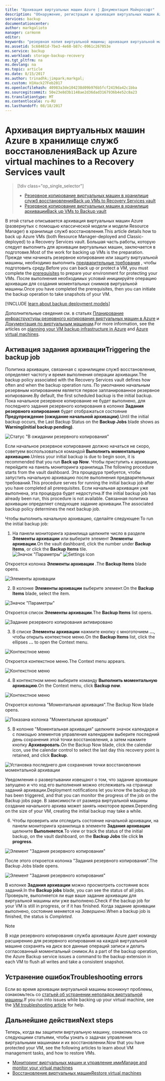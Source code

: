 ```yaml
---
title: "Архивация виртуальных машин Azure | Документация Майкрософт"
description: "Обнаружение, регистрация и архивация виртуальных машин Azure в хранилище служб восстановления."
services: backup
documentationcenter: 
author: markgalioto
manager: carmonm
editor: 
keywords: "резервная копия виртуальной машины; архивация виртуальной машины; архивация и аварийное восстановление; архивация виртуальных машин ARM"
ms.assetid: 5c68481d-7be3-4e68-b87c-0961c267053e
ms.service: backup
ms.workload: storage-backup-recovery
ms.tgt_pltfrm: na
ms.devlang: na
ms.topic: article
ms.date: 8/15/2017
ms.author: trinadhk;jimpark;markgal;
ms.custom: H1Hack27Feb2017
ms.openlocfilehash: 40983a3de104238d09b976b5fcf2419da42c1bba
ms.sourcegitcommit: 50e23e8d3b1148ae2d36dad3167936b4e52c8a23
ms.translationtype: MT
ms.contentlocale: ru-RU
ms.lasthandoff: 08/18/2017
---
```

# <a name="back-up-azure-virtual-machines-to-a-recovery-services-vault"></a><span data-ttu-id="d3235-104">Архивация виртуальных машин Azure в хранилище служб восстановления</span><span class="sxs-lookup"><span data-stu-id="d3235-104">Back up Azure virtual machines to a Recovery Services vault</span></span>
> [!div class="op_single_selector"]
> * [<span data-ttu-id="d3235-105">Резервное копирование виртуальных машин в хранилище служб восстановления</span><span class="sxs-lookup"><span data-stu-id="d3235-105">Back up VMs to Recovery Services vault</span></span>](backup-azure-arm-vms.md)
> * [<span data-ttu-id="d3235-106">Резервное копирование виртуальных машин в хранилище архивации</span><span class="sxs-lookup"><span data-stu-id="d3235-106">Back up VMs to Backup vault</span></span>](backup-azure-vms.md)
>
>

<span data-ttu-id="d3235-107">В этой статье описывается архивация виртуальных машин Azure (развернутых с помощью классической модели и модели Resource Manager) в хранилище служб восстановления.</span><span class="sxs-lookup"><span data-stu-id="d3235-107">This article details how to back up Azure VMs (both Resource Manager-deployed and Classic-deployed) to a Recovery Services vault.</span></span> <span data-ttu-id="d3235-108">Большая часть работы, которую следует выполнить для архивации виртуальных машин, заключается в подготовке.</span><span class="sxs-lookup"><span data-stu-id="d3235-108">Most of the work for backing up VMs is the preparation.</span></span> <span data-ttu-id="d3235-109">Прежде чем начинать резервное копирование или защиту виртуальной машины, необходимо выполнить [предварительные требования](backup-azure-arm-vms-prepare.md) , чтобы подготовить среду.</span><span class="sxs-lookup"><span data-stu-id="d3235-109">Before you can back up or protect a VM, you must complete the [prerequisites](backup-azure-arm-vms-prepare.md) to prepare your environment for protecting your VMs.</span></span> <span data-ttu-id="d3235-110">После выполнения необходимых условий инициируйте операцию архивации для создания моментальных снимков виртуальной машины.</span><span class="sxs-lookup"><span data-stu-id="d3235-110">Once you have completed the prerequisites, then you can initiate the backup operation to take snapshots of your VM.</span></span>


[!INCLUDE [learn about backup deployment models](../../includes/backup-deployment-models.md)]

<span data-ttu-id="d3235-111">Дополнительные сведения см. в статьях [Планирование инфраструктуры резервного копирования виртуальных машин в Azure](backup-azure-vms-introduction.md) и [Документация по виртуальным машинам](https://azure.microsoft.com/documentation/services/virtual-machines/).</span><span class="sxs-lookup"><span data-stu-id="d3235-111">For more information, see the articles on [planning your VM backup infrastructure in Azure](backup-azure-vms-introduction.md) and [Azure virtual machines](https://azure.microsoft.com/documentation/services/virtual-machines/).</span></span>

## <a name="triggering-the-backup-job"></a><span data-ttu-id="d3235-112">Активация задания архивации</span><span class="sxs-lookup"><span data-stu-id="d3235-112">Triggering the backup job</span></span>
<span data-ttu-id="d3235-113">Политика архивации, связанная с хранилищем служб восстановления, определяет частоту и время выполнения операции архивации.</span><span class="sxs-lookup"><span data-stu-id="d3235-113">The backup policy associated with the Recovery Services vault defines how often and when the backup operation runs.</span></span> <span data-ttu-id="d3235-114">По умолчанию начальным резервным копированием является первое запланированное резервное копирование.</span><span class="sxs-lookup"><span data-stu-id="d3235-114">By default, the first scheduled backup is the initial backup.</span></span> <span data-ttu-id="d3235-115">Пока начальное резервное копирование не будет выполнено, для последнего задания резервного копирования в колонке **Задания резервного копирования** будет отображаться состояние **Предупреждение (ожидание начальной архивации)**.</span><span class="sxs-lookup"><span data-stu-id="d3235-115">Until the initial backup occurs, the Last Backup Status on the **Backup Jobs** blade shows as **Warning(initial backup pending)**.</span></span>

![Статус "В ожидании резервного копирования"](./media/backup-azure-vms-first-look-arm/initial-backup-not-run.png)

<span data-ttu-id="d3235-117">Если начальное резервное копирование должно начаться не скоро, советуем воспользоваться командой **Выполнить моментальную архивацию**.</span><span class="sxs-lookup"><span data-stu-id="d3235-117">Unless your initial backup is due to begin soon, it is recommended that you run **Back up Now**.</span></span> <span data-ttu-id="d3235-118">Чтобы приступить к архивации, перейдите на панель мониторинга хранилища.</span><span class="sxs-lookup"><span data-stu-id="d3235-118">The following procedure starts from the vault dashboard.</span></span> <span data-ttu-id="d3235-119">Эта процедура требуется, чтобы запустить начальную архивацию после выполнения предварительных требований.</span><span class="sxs-lookup"><span data-stu-id="d3235-119">This procedure serves for running the initial backup job after you have completed all prerequisites.</span></span> <span data-ttu-id="d3235-120">Если начальная архивация уже выполнена, эта процедура будет недоступна.</span><span class="sxs-lookup"><span data-stu-id="d3235-120">If the initial backup job has already been run, this procedure is not available.</span></span> <span data-ttu-id="d3235-121">Связанная политика архивации определяет следующее задание архивации.</span><span class="sxs-lookup"><span data-stu-id="d3235-121">The associated backup policy determines the next backup job.</span></span>  

<span data-ttu-id="d3235-122">Чтобы выполнить начальную архивацию, сделайте следующее:</span><span class="sxs-lookup"><span data-stu-id="d3235-122">To run the initial backup job:</span></span>

1. <span data-ttu-id="d3235-123">На панели мониторинга хранилища щелкните число в разделе **Элементы архивации** или выберите элемент **Элементы архивации**.</span><span class="sxs-lookup"><span data-stu-id="d3235-123">On the vault dashboard, click the number under **Backup Items**, or click the **Backup Items** tile.</span></span> <br/><span data-ttu-id="d3235-124">
  ![Значок "Параметры"](./media/backup-azure-vms-first-look-arm/rs-vault-config-vm-back-up-now-1.png)</span><span class="sxs-lookup"><span data-stu-id="d3235-124">
![Settings icon](./media/backup-azure-vms-first-look-arm/rs-vault-config-vm-back-up-now-1.png)</span></span>

  <span data-ttu-id="d3235-125">Откроется колонка **Элементы архивации** .</span><span class="sxs-lookup"><span data-stu-id="d3235-125">The **Backup Items** blade opens.</span></span>

  ![Элементы архивации](./media/backup-azure-vms-first-look-arm/back-up-items-list.png)

2. <span data-ttu-id="d3235-127">В колонке **Элементы архивации** выберите элемент.</span><span class="sxs-lookup"><span data-stu-id="d3235-127">On the **Backup Items** blade, select the item.</span></span>

  ![Значок "Параметры"](./media/backup-azure-vms-first-look-arm/back-up-items-list-selected.png)

  <span data-ttu-id="d3235-129">Откроется список **Элементы архивации**.</span><span class="sxs-lookup"><span data-stu-id="d3235-129">The **Backup Items** list opens.</span></span> <br/>

  ![Задание резервного копирования активировано](./media/backup-azure-vms-first-look-arm/backup-items-not-run.png)

3. <span data-ttu-id="d3235-131">В списке **Элементы архивации** нажмите кнопку с многоточием **...**, чтобы открыть контекстное меню.</span><span class="sxs-lookup"><span data-stu-id="d3235-131">On the **Backup Items** list, click the ellipses **...** to open the Context menu.</span></span>

  ![Контекстное меню](./media/backup-azure-vms-first-look-arm/context-menu.png)

  <span data-ttu-id="d3235-133">Откроется контекстное меню.</span><span class="sxs-lookup"><span data-stu-id="d3235-133">The Context menu appears.</span></span>

  ![Контекстное меню](./media/backup-azure-vms-first-look-arm/context-menu-small.png)

4. <span data-ttu-id="d3235-135">В контекстном меню выберите команду **Выполнить моментальную архивацию**.</span><span class="sxs-lookup"><span data-stu-id="d3235-135">On the Context menu, click **Backup now**.</span></span>

  ![Контекстное меню](./media/backup-azure-vms-first-look-arm/context-menu-small-backup-now.png)

  <span data-ttu-id="d3235-137">Откроется колонка "Моментальная архивация".</span><span class="sxs-lookup"><span data-stu-id="d3235-137">The Backup Now blade opens.</span></span>

  ![Показана колонка "Моментальная архивация"](./media/backup-azure-vms-first-look-arm/backup-now-blade-short.png)

5. <span data-ttu-id="d3235-139">В колонке "Моментальная архивация" щелкните значок календаря и с помощью элементов управления календарем выберите последний день сохранения этой точки восстановления, а затем нажмите кнопку **Архивировать**.</span><span class="sxs-lookup"><span data-stu-id="d3235-139">On the Backup Now blade, click the calendar icon, use the calendar control to select the last day this recovery point is retained, and click **Backup**.</span></span>

  ![Установка последнего дня сохранения точки восстановления моментальной архивации](./media/backup-azure-vms-first-look-arm/backup-now-blade-calendar.png)

  <span data-ttu-id="d3235-141">Уведомления о развертывании извещают о том, что задание архивации запущено и что ход его выполнения можно отслеживать на странице заданий архивации.</span><span class="sxs-lookup"><span data-stu-id="d3235-141">Deployment notifications let you know the backup job has been triggered, and that you can monitor the progress of the job on the Backup jobs page.</span></span> <span data-ttu-id="d3235-142">В зависимости от размера виртуальной машины создание начального архива может занять некоторое время.</span><span class="sxs-lookup"><span data-stu-id="d3235-142">Depending on the size of your VM, creating the initial backup may take a while.</span></span>

6. <span data-ttu-id="d3235-143">Чтобы проверить или отследить состояние начальной архивации, на панели мониторинга хранилища в элементе **Задания архивации** щелкните **Выполняется**.</span><span class="sxs-lookup"><span data-stu-id="d3235-143">To view or track the status of the initial backup, on the vault dashboard, on the **Backup Jobs** tile click **In progress**.</span></span>

  ![Элемент "Задания резервного копирования"](./media/backup-azure-vms-first-look-arm/open-backup-jobs-1.png)

  <span data-ttu-id="d3235-145">После этого откроется колонка "Задания резервного копирования".</span><span class="sxs-lookup"><span data-stu-id="d3235-145">The Backup Jobs blade opens.</span></span>

  ![Элемент "Задания резервного копирования"](./media/backup-azure-vms-first-look-arm/backup-jobs-in-jobs-view-1.png)

  <span data-ttu-id="d3235-147">В колонке **Задания архивации** можно просмотреть состояние всех заданий.</span><span class="sxs-lookup"><span data-stu-id="d3235-147">In the **Backup jobs** blade, you can see the status of all jobs.</span></span> <span data-ttu-id="d3235-148">Проверьте, выполняется ли еще ваше задание архивации для виртуальной машины или уже выполнено.</span><span class="sxs-lookup"><span data-stu-id="d3235-148">Check if the backup job for your VM is still in progress, or if it has finished.</span></span> <span data-ttu-id="d3235-149">Когда задание архивации выполнено, состояние меняется на *Завершено*.</span><span class="sxs-lookup"><span data-stu-id="d3235-149">When a backup job is finished, the status is *Completed*.</span></span>

  > [!NOTE]
  > <span data-ttu-id="d3235-150">В ходе резервного копирования служба архивации Azure дает команду расширению для резервного копирования на каждой виртуальной машине сохранять на диск все данные операций записи и делать согласованный моментальный снимок.</span><span class="sxs-lookup"><span data-stu-id="d3235-150">As a part of the backup operation, the Azure Backup service issues a command to the backup extension in each VM to flush all writes and take a consistent snapshot.</span></span>
  >
  >

## <a name="troubleshooting-errors"></a><span data-ttu-id="d3235-151">Устранение ошибок</span><span class="sxs-lookup"><span data-stu-id="d3235-151">Troubleshooting errors</span></span>
<span data-ttu-id="d3235-152">Если во время архивации виртуальной машины возникнут проблемы, ознакомьтесь со [статьей об устранении неполадок виртуальной машины](backup-azure-vms-troubleshoot.md).</span><span class="sxs-lookup"><span data-stu-id="d3235-152">If you run into issues while backing up your virtual machine, see the [VM troubleshooting article](backup-azure-vms-troubleshoot.md) for help.</span></span>

## <a name="next-steps"></a><span data-ttu-id="d3235-153">Дальнейшие действия</span><span class="sxs-lookup"><span data-stu-id="d3235-153">Next steps</span></span>
<span data-ttu-id="d3235-154">Теперь, когда вы защитили виртуальную машину, ознакомьтесь со следующими статьями, чтобы узнать о задачах управления виртуальными машинами и их восстановлении.</span><span class="sxs-lookup"><span data-stu-id="d3235-154">Now that you have protected your VM, see the following articles to learn about VM management tasks, and how to restore VMs.</span></span>

* [<span data-ttu-id="d3235-155">Мониторинг виртуальных машин и управление ими</span><span class="sxs-lookup"><span data-stu-id="d3235-155">Manage and monitor your virtual machines</span></span>](backup-azure-manage-vms.md)
* [<span data-ttu-id="d3235-156">Восстановление виртуальных машин</span><span class="sxs-lookup"><span data-stu-id="d3235-156">Restore virtual machines</span></span>](backup-azure-arm-restore-vms.md)
